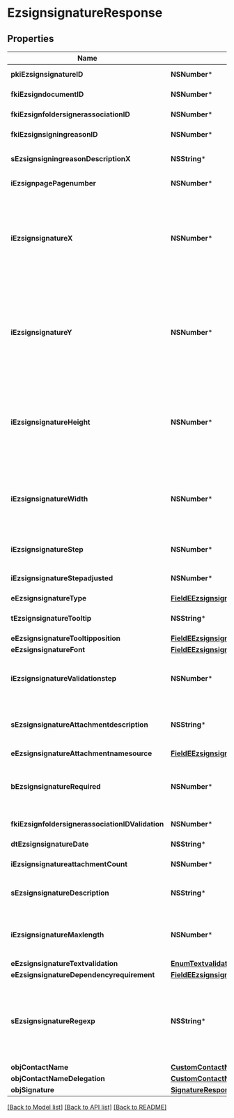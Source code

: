 # EzsignsignatureResponse

## Properties
Name | Type | Description | Notes
------------ | ------------- | ------------- | -------------
**pkiEzsignsignatureID** | **NSNumber*** | The unique ID of the Ezsignsignature | 
**fkiEzsigndocumentID** | **NSNumber*** | The unique ID of the Ezsigndocument | 
**fkiEzsignfoldersignerassociationID** | **NSNumber*** | The unique ID of the Ezsignfoldersignerassociation | 
**fkiEzsignsigningreasonID** | **NSNumber*** | The unique ID of the Ezsignsigningreason | [optional] 
**sEzsignsigningreasonDescriptionX** | **NSString*** | The description of the Ezsignsigningreason in the language of the requester | [optional] 
**iEzsignpagePagenumber** | **NSNumber*** | The page number in the Ezsigndocument | 
**iEzsignsignatureX** | **NSNumber*** | The X coordinate (Horizontal) where to put the Ezsignsignature on the page.  Coordinate is calculated at 100dpi (dot per inch). So for example, if you want to put the Ezsignsignature 2 inches from the left border of the page, you would use \&quot;200\&quot; for the X coordinate. | 
**iEzsignsignatureY** | **NSNumber*** | The Y coordinate (Vertical) where to put the Ezsignsignature on the page.  Coordinate is calculated at 100dpi (dot per inch). So for example, if you want to put the Ezsignsignature 3 inches from the top border of the page, you would use \&quot;300\&quot; for the Y coordinate. | 
**iEzsignsignatureHeight** | **NSNumber*** | The height of the Ezsignsignature.  Size is calculated at 100dpi (dot per inch). So for example, if you want the Ezsignsignature to have an height of 2 inches, you would use \&quot;200\&quot; for the iEzsignsignatureHeight. | [optional] 
**iEzsignsignatureWidth** | **NSNumber*** | The width of the Ezsignsignature.  Size is calculated at 100dpi (dot per inch). So for example, if you want the Ezsignsignature to have a width of 2 inches, you would use \&quot;200\&quot; for the iEzsignsignatureWidth. | [optional] 
**iEzsignsignatureStep** | **NSNumber*** | The step when the Ezsignsigner will be invited to sign | 
**iEzsignsignatureStepadjusted** | **NSNumber*** | The step when the Ezsignsigner will be invited to sign | [optional] 
**eEzsignsignatureType** | [**FieldEEzsignsignatureType***](FieldEEzsignsignatureType.md) |  | 
**tEzsignsignatureTooltip** | **NSString*** | A tooltip that will be presented to Ezsignsigner about the Ezsignsignature | [optional] 
**eEzsignsignatureTooltipposition** | [**FieldEEzsignsignatureTooltipposition***](FieldEEzsignsignatureTooltipposition.md) |  | [optional] 
**eEzsignsignatureFont** | [**FieldEEzsignsignatureFont***](FieldEEzsignsignatureFont.md) |  | [optional] 
**iEzsignsignatureValidationstep** | **NSNumber*** | The step when the Ezsignsigner will be invited to validate the Ezsignsignature of eEzsignsignatureType Attachments | [optional] 
**sEzsignsignatureAttachmentdescription** | **NSString*** | The description attached to the attachment name added in Ezsignsignature of eEzsignsignatureType Attachments | [optional] 
**eEzsignsignatureAttachmentnamesource** | [**FieldEEzsignsignatureAttachmentnamesource***](FieldEEzsignsignatureAttachmentnamesource.md) |  | [optional] 
**bEzsignsignatureRequired** | **NSNumber*** | Whether the Ezsignsignature is required or not. This field is relevant only with Ezsignsignature with eEzsignsignatureType &#x3D; Attachments. | [optional] 
**fkiEzsignfoldersignerassociationIDValidation** | **NSNumber*** | The unique ID of the Ezsignfoldersignerassociation | [optional] 
**dtEzsignsignatureDate** | **NSString*** | The date the Ezsignsignature was signed | [optional] 
**iEzsignsignatureattachmentCount** | **NSNumber*** | The count of Ezsignsignatureattachment | [optional] 
**sEzsignsignatureDescription** | **NSString*** | The value entered while signing Ezsignsignature of eEzsignsignatureType **City**, **FieldText** and **FieldTextarea** | [optional] 
**iEzsignsignatureMaxlength** | **NSNumber*** | The maximum length for the value in the Ezsignsignature  This can only be set if eEzsignsignatureType is **FieldText** or **FieldTextarea** | [optional] 
**eEzsignsignatureTextvalidation** | [**EnumTextvalidation***](EnumTextvalidation.md) |  | [optional] 
**eEzsignsignatureDependencyrequirement** | [**FieldEEzsignsignatureDependencyrequirement***](FieldEEzsignsignatureDependencyrequirement.md) |  | [optional] 
**sEzsignsignatureRegexp** | **NSString*** | A regular expression to indicate what values are acceptable for the Ezsignsignature.  This can only be set if eEzsignsignatureType is **FieldText** or **FieldTextarea** and eEzsignsignatureTextvalidation is **Custom** | [optional] 
**objContactName** | [**CustomContactNameResponse***](CustomContactNameResponse.md) |  | 
**objContactNameDelegation** | [**CustomContactNameResponse***](CustomContactNameResponse.md) |  | [optional] 
**objSignature** | [**SignatureResponseCompound***](SignatureResponseCompound.md) |  | [optional] 

[[Back to Model list]](../README.md#documentation-for-models) [[Back to API list]](../README.md#documentation-for-api-endpoints) [[Back to README]](../README.md)


